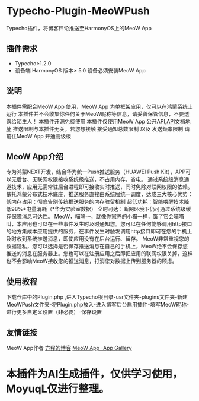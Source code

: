 # Typecho-Plugin-MeoWPush
Typecho插件，将博客评论推送至HarmonyOS上的MeoW App
## 插件需求
* Typecho≥1.2.0
* 设备端 HarmonyOS 版本≥ 5.0 设备必须安装MeoW App
## 说明
本插件需配合MeoW App 使用，MeoW App 为单框架应用，仅可以在鸿蒙系统上运行
本插件并不会收集你任何关于MeoW昵称等信息，请妥善保管信息，不要透露给陌生人！
本插件开源免费使用
本插件仅使用MeoW App 公开API,[API文档地址](https://www.chuckfang.com/MeoW/api_doc.html)
推送限制与本插件无关，若您想接触 接受通知总数限制 以及 发送频率限制 请前往MeoW App 开通高级版
## MeoW App介绍
专为鸿蒙NEXT开发，结合华为统一Push推送服务（HUAWEI Push Kit），APP可以无后台、无联网权限接收系统级推送，不占用内存，省电。 
通过系统级消息通道技术，应用无需常驻后台进程即可接收实时推送，同时免除对联网权限的依赖。依托鸿蒙分布式技术底座，推送服务直接由系统层统一调度，达成三大核心优势： 
低内存占用：彻底告别传统推送服务的内存驻留机制 
超低功耗：智能唤醒技术降低98%*电量消耗（*华为实验室数据） 
全时可达：断网环境下仍可通过系统级缓存保障消息可达性。 
MeoW，喵呜～，就像你家养的小猫一样，饿了它会喵喵叫，本应用也可以在一些事件发生时及时通知您。您可以在任何能够调用http接口的地方集成本应用提供的服务，在事件发生时触发调用http接口即可在您的手机上及时收到系统推送消息，即使应用没有在后台运行、留存。
MeoW非常重视您的数据隐私，您可以选择是否保存推送消息在自己的手机上，MeoW绝不会保存您推送的消息在服务器上。您也可以在注册应用之后即把应用的联网权限关掉，这样也不会影响MeoW接收您的推送消息，打消您对数据上传到服务器的顾虑。
## 使用教程
下载仓库中的Plugin.php ,进入Typecho根目录-usr文件夹-plugins文件夹-新建MeoWPush文件夹-将Plugin.php放入-进入博客后台启用插件-填写MeoW昵称-进行更多自定义设置（非必要）-保存设置
## 友情链接
MeoW App作者 [方程的博客](https://www.chuckfang.com/)
[MeoW App -App Gallery ](https://appgallery.huawei.com/app/detail?id=com.chuckfang.meow&channelId=SHARE)

# 本插件为AI生成插件，仅供学习使用，MoyuqL仅进行整理。

